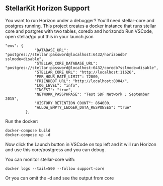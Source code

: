 ## StellarKit Horizon Support

You want to run Horizon under a debugger?  You'll need stellar-core and postgres running.
This project creates a docker instance that runs stellar core and postgres with two tables, coredb and horizondb
Run VSCode, open stellar/go put this in your launch.json

```
"env": {
             "DATABASE_URL": "postgres://stellar:password@localhost:6432/horizondb?sslmode=disable",
             "STELLAR_CORE_DATABASE_URL": "postgres://stellar:password@localhost:6432/coredb?sslmode=disable",
             "STELLAR_CORE_URL": "http://localhost:11626",
             "PER_HOUR_RATE_LIMIT": 72000,
             "FRIENDBOT_URL": "http://localhost:8004/",
             "LOG_LEVEL": "info",
             "INGEST": "true",
             "NETWORK_PASSPHRASE": "Test SDF Network ; September 2015",
             "HISTORY_RETENTION_COUNT": 864000,
             "ALLOW_EMPTY_LEDGER_DATA_RESPONSES": "true"
         },
```

Run the docker:

    docker-compose build
    docker-compose up -d

 Now click the Launch button in VSCode on top left and it will run Horizon and use this core/postgress and you can debug.

You can monitor stellar-core with:

```
docker logs --tail=500 --follow support-core
```

Or you can omit the -d and see the output from core
